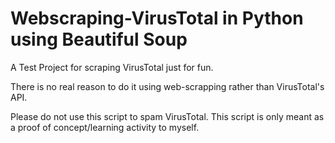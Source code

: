 # Webscraping-VirusTotal in Python using Beautiful Soup
A Test Project for scraping VirusTotal just for fun.

There is no real reason to do it using web-scrapping rather than VirusTotal's API.

Please do not use this script to spam VirusTotal. This script is only meant as a proof of concept/learning activity to myself.
